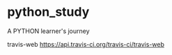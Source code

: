# python_study

A PYTHON learner's journey

travis-web
https://api.travis-ci.org/travis-ci/travis-web
